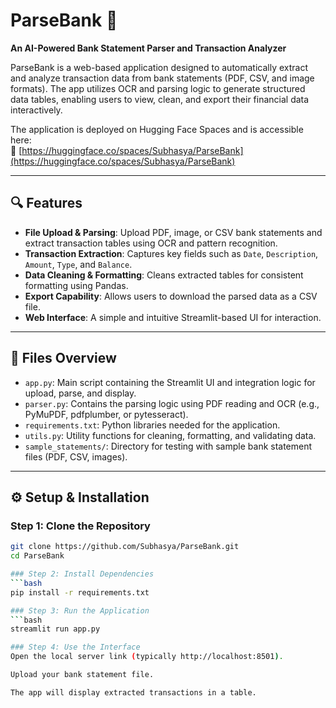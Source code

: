 # ParseBank 🏦  
**An AI-Powered Bank Statement Parser and Transaction Analyzer**

ParseBank is a web-based application designed to automatically extract and analyze transaction data from bank statements (PDF, CSV, and image formats). The app utilizes OCR and parsing logic to generate structured data tables, enabling users to view, clean, and export their financial data interactively.  

The application is deployed on Hugging Face Spaces and is accessible here:  
🔗 [https://huggingface.co/spaces/Subhasya/ParseBank](https://huggingface.co/spaces/Subhasya/ParseBank)

---

## 🔍 Features

- **File Upload & Parsing**: Upload PDF, image, or CSV bank statements and extract transaction tables using OCR and pattern recognition.
- **Transaction Extraction**: Captures key fields such as `Date`, `Description`, `Amount`, `Type`, and `Balance`.
- **Data Cleaning & Formatting**: Cleans extracted tables for consistent formatting using Pandas.
- **Export Capability**: Allows users to download the parsed data as a CSV file.
- **Web Interface**: A simple and intuitive Streamlit-based UI for interaction.

---

## 📂 Files Overview

- `app.py`: Main script containing the Streamlit UI and integration logic for upload, parse, and display.
- `parser.py`: Contains the parsing logic using PDF reading and OCR (e.g., PyMuPDF, pdfplumber, or pytesseract).
- `requirements.txt`: Python libraries needed for the application.
- `utils.py`: Utility functions for cleaning, formatting, and validating data.
- `sample_statements/`: Directory for testing with sample bank statement files (PDF, CSV, images).

---

## ⚙️ Setup & Installation

### Step 1: Clone the Repository
```bash
git clone https://github.com/Subhasya/ParseBank.git
cd ParseBank

### Step 2: Install Dependencies
```bash
pip install -r requirements.txt

### Step 3: Run the Application
```bash
streamlit run app.py

### Step 4: Use the Interface
Open the local server link (typically http://localhost:8501).

Upload your bank statement file.

The app will display extracted transactions in a table.


